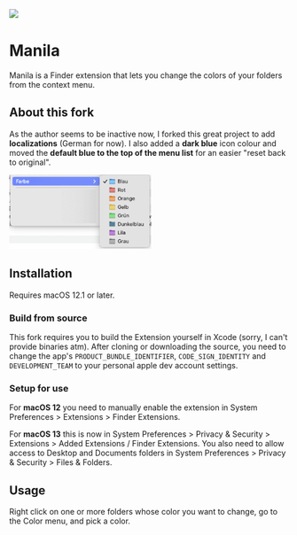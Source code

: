 <img src="icon_256x256@2x.png" width="256">

# Manila
Manila is a Finder extension that lets you change the colors of your folders from the context menu.

## About this fork
As the author seems to be inactive now, I forked this great project to add **localizations** (German for now).
I also added a **dark blue** icon colour and moved the **default blue to the top of the menu list** for an easier "reset back to original".

<img src="menu-Ordner-Farbe.png" width="256">


## Installation

Requires macOS 12.1 or later.

### Build from source
This fork requires you to build the Extension yourself in Xcode (sorry, I can't provide binaries atm).
After cloning or downloading the source, you need to change the app's `PRODUCT_BUNDLE_IDENTIFIER`, `CODE_SIGN_IDENTITY` and `DEVELOPMENT_TEAM` to your personal apple dev account settings.

### Setup for use
For **macOS 12** you need to manually enable the extension in System Preferences > Extensions > Finder Extensions.

For **macOS 13** this is now in System Preferences > Privacy & Security > Extensions > Added Extensions / Finder Extensions.
You also need to allow access to Desktop and Documents folders in System Preferences > Privacy & Security > Files & Folders.


## Usage
Right click on one or more folders whose color you want to change, go to the Color menu, and pick a color.